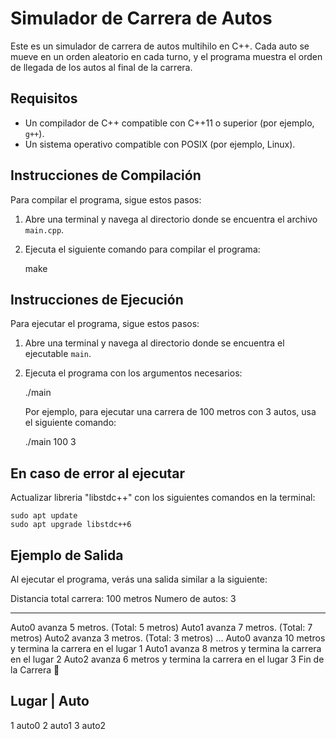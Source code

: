 # Simulador de Carrera de Autos

Este es un simulador de carrera de autos multihilo en C++. Cada auto se mueve en un orden aleatorio en cada turno,
y el programa muestra el orden de llegada de los autos al final de la carrera.

## Requisitos

- Un compilador de C++ compatible con C++11 o superior (por ejemplo, `g++`).
- Un sistema operativo compatible con POSIX (por ejemplo, Linux).

## Instrucciones de Compilación

Para compilar el programa, sigue estos pasos:

1. Abre una terminal y navega al directorio donde se encuentra el archivo `main.cpp`.
2. Ejecuta el siguiente comando para compilar el programa:

    make

## Instrucciones de Ejecución

Para ejecutar el programa, sigue estos pasos:

1. Abre una terminal y navega al directorio donde se encuentra el ejecutable `main`.
2. Ejecuta el programa con los argumentos necesarios:

    ./main <Distancia total> <Numero de autos>

    Por ejemplo, para ejecutar una carrera de 100 metros con 3 autos, usa el siguiente comando:

    ./main 100 3

## En caso de error al ejecutar

Actualizar libreria "libstdc++" con los siguientes comandos en la terminal:

    sudo apt update
    sudo apt upgrade libstdc++6

## Ejemplo de Salida

Al ejecutar el programa, verás una salida similar a la siguiente:

Distancia total carrera: 100 metros
Numero de autos: 3
_______________________________________
Auto0 avanza 5 metros. (Total: 5 metros)
Auto1 avanza 7 metros. (Total: 7 metros)
Auto2 avanza 3 metros. (Total: 3 metros)
...
Auto0 avanza 10 metros y termina la carrera en el lugar 1
Auto1 avanza 8 metros y termina la carrera en el lugar 2
Auto2 avanza 6 metros y termina la carrera en el lugar 3
Fin de la Carrera 🏁

Lugar | Auto
-------------
1       auto0
2       auto1
3       auto2